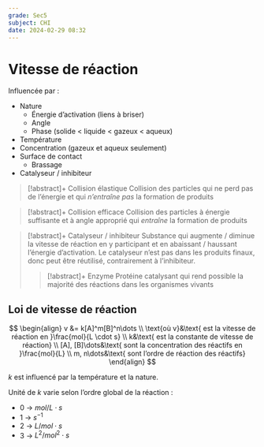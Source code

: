 ```yaml
---
grade: Sec5
subject: CHI
date: 2024-02-29 08:32
---
```


# Vitesse de réaction

Influencée par :

- Nature
	- Énergie d’activation (liens à briser)
	- Angle
	- Phase (solide < liquide < gazeux < aqueux)
- Température
- Concentration (gazeux et aqueux seulement)
- Surface de contact
	- Brassage
- Catalyseur / inhibiteur

> [!abstract]+ Collision élastique
> Collision des particles qui ne perd pas de l’énergie et qui *n’entraîne pas* la formation de produits

> [!abstract]+ Collision efficace
> Collision des particles à énergie suffisante et à angle approprié qui *entraîne* la formation de produits

> [!abstract]+ Catalyseur / inhibiteur
> Substance qui augmente / diminue la vitesse de réaction en y participant et en abaissant / haussant l’énergie d’activation. Le catalyseur n’est pas dans les produits finaux, donc peut être réutilisé, contrairement à l’inhibiteur.
> > [!abstract]+ Enzyme
> > Protéine catalysant qui rend possible la majorité des réactions dans les organismes vivants

## Loi de vitesse de réaction

$$
\begin{align}
v &= k[A]^m[B]^n\dots \\
\text{où v}&\text{ est la vitesse de réaction en }\frac{mol}{L \cdot s} \\
k&\text{ est la constante de vitesse de réaction} \\
[A], [B]\dots&\text{ sont la concentration des réactifs en }\frac{mol}{L} \\
m, n\dots&\text{ sont l’ordre de réaction des réactifs}
\end{align}
$$

$k$ est influencé par la température et la nature.

Unité de $k$ varie selon l’ordre global de la réaction :

- 0 -> $mol/L\cdot s$
- 1 -> $s^{-1}$
- 2 -> $L/mol\cdot s$
- 3 -> $L^2/mol^2\cdot s$